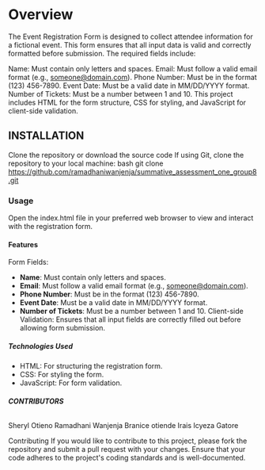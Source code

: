 # **Overview**
The Event Registration Form is designed to collect attendee information for a fictional event. This form ensures that all input data is valid and correctly formatted before submission. The required fields include:

Name: Must contain only letters and spaces.
Email: Must follow a valid email format (e.g., someone@domain.com).
Phone Number: Must be in the format (123) 456-7890.
Event Date: Must be a valid date in MM/DD/YYYY format.
Number of Tickets: Must be a number between 1 and 10.
This project includes HTML for the form structure, CSS for styling, and JavaScript for client-side validation.

## **INSTALLATION**
Clone the repository or download the source code
If using Git, clone the repository to your local machine: bash git clone https://github.com/ramadhaniwanjenja/summative_assessment_one_group8.git

### **Usage**
Open the index.html file in your preferred web browser to view and interact with the registration form.

#### **Features**
Form Fields:

- **Name**: Must contain only letters and spaces.
- **Email**: Must follow a valid email format (e.g., someone@domain.com).
- **Phone Number**: Must be in the format (123) 456-7890.
- **Event Date**: Must be a valid date in MM/DD/YYYY format.
- **Number of Tickets**: Must be a number between 1 and 10.
Client-side Validation: Ensures that all input fields are correctly filled out before allowing form submission.

##### **Technologies Used**
- HTML: For structuring the registration form.
- CSS: For styling the form.
- JavaScript: For form validation.

###### **CONTRIBUTORS**
Sheryl Otieno
Ramadhani Wanjenja
Branice otiende
Irais Icyeza Gatore

Contributing
If you would like to contribute to this project, please fork the repository and submit a pull request with your changes. Ensure that your code adheres to the project's coding standards and is well-documented.
